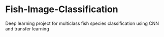 # Fish-Image-Classification
Deep learning project for multiclass fish species classification using CNN and transfer learning
